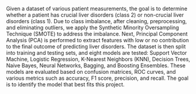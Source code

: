Given a dataset of various patient measurements, the goal is to determine whether a patient has crucial liver disorders (class 2) or non-crucial liver disorders (class 1). Due to class imbalance, after cleaning, preprocessing, and eliminating outliers, we apply the 
Synthetic Minority Oversampling Technique (SMOTE) to address the imbalance. Next, Principal Component Analysis (PCA) is performed to extract features with low or no contribution to the final outcome of predicting liver disorders.
The dataset is then split into training and testing sets, and eight models are tested: Support Vector Machine, Logistic Regression, K-Nearest Neighbors (KNN), Decision Trees, Naive Bayes, Neural Networks, Bagging, and Boosting Ensembles. These models are evaluated based on
confusion matrices, ROC curves, and various metrics such as accuracy, F1 score, precision, and recall. The goal is to identify the model that best fits this project.
